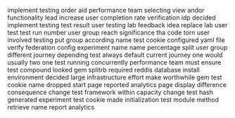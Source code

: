 implement testing order aid performance team selecting view andor functionality lead increase user completion rate verification idp decided implement testing test result user testing lab feedback idea replace lab user test test run number user group reach significance tha code torn user involved testing put group according name test cookie configured yaml file verify federation config experiment name name percentage split user group different journey depending test always default current journey one would usually two one test running concurrently performance team must ensure test compound looked gem splitrb required reddis database install environment decided large infrastructure effort make worthwhile gem test cookie name dropped start page reported analytics page display difference consequence change test framework within capacity change test hash generated experiment test cookie made initialization test module method retrieve name report analytics